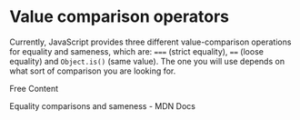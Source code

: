 # Value comparison operators

Currently, JavaScript provides three different value-comparison operations for equality and sameness, which are: `===` (strict equality), `==` (loose equality) and `Object.is()` (same value). The one you will use depends on what sort of comparison you are looking for.

<ResourceGroupTitle>Free Content</ResourceGroupTitle>

<BadgeLink colorScheme='yellow' badgeText='Read' href='https://developer.mozilla.org/en-US/docs/Web/JavaScript/Equality_comparisons_and_sameness'>Equality comparisons and sameness - MDN Docs</BadgeLink>
